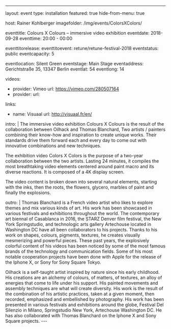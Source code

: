 ---
layout: event
type: installation
featured: true
hide-from-menu: true

host: Rainer Kohlberger
imagefolder: /img/events/ColorsXColors/

eventtitle: Colours X Colours – immersive video exhibition
eventdate: 2018-09-28
eventtime: 20:00 - 00:00

eventtitorelease:
eventtitoevent: retune/retune-festival-2018
eventstatus: public
eventcapacity: 5

eventlocation: Silent Green
eventstage: Main Stage
eventaddress: Gerichtstraße 35, 13347 Berlin
eventlat: 54
eventlong: 14

videos:
  - provider: Vimeo
    url: https://vimeo.com/280507164
  - provider:
    url:

links:
  - name: Visuaal
    url: http://visuaal.fr/en/

intro: |
  The immersive video exhibition Colours X Colours is the result of the collaboration between Oilhack and Thomas Blanchard, Two artists / painters combining their know-how and inspiration to create unique works. Their standards drive them forward each and every day to come out with innovative combinations and new techniques.

  The exhibition video Colors X Colors is the purpose of a two-year collaboration between the two artists. Lasting 24 minutes, it compiles the most breathtaking video elements centered around paint macro and its diverse reactions. It is composed of a 4K display screen.

  The video content is broken down into several natural elements, starting with the inks, then the roots, the flowers, glycero, marbles of paint and finally the explosions.

outro: |
  Thomas Blanchard is a French video artist who likes to explore themes and mix various kinds of art. His work has been showcased in various festivals and exhibitions throughout the world. The contemporary art biennal of Casablanca in 2016, the STARZ Denver film festival, the New York Springstudio, and technologic arts gallery Artechouse located in Washington DC have all been collaborators to his projects. Thanks to his work on shapes, colours, pigments, textures, he creates visually mesmerizing and powerful pieces. These past years, the explosively colorful content of his videos has been noticed by some of the most famous brands of the technology and communication fields. Some of his most notable cooperation projects have been done with Apple for the release of the Iphone X, or Sony for Sony Square Tokyo.

  Oilhack is a self-taught artist inspired by nature since his early childhood. His creations are an alchemy of colours, of matters, of textures, an alloy of energies that come to life under his support. His painted movements and assembly techniques are what will create diversity. His work is the result of the combination of his artistic practices, taken at a given moment, then recorded, emphasized and embellished by photography. His work has been presented in various festivals and exhibitions around the globe, Festival Del Silenzio in Milano, Springstudio New York, Artechouse Washington DC. He has also collaborated with Thomas Blanchard on the Iphone X and Sony Square projects. ---
